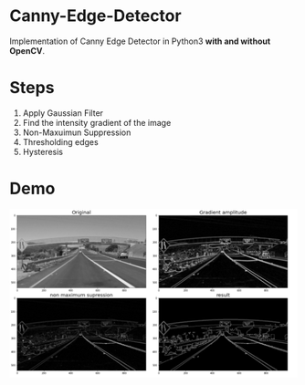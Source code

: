 # Canny-Edge-Detector
Implementation of Canny Edge Detector in Python3 **with and without OpenCV**.

# Steps
1. Apply Gaussian Filter
2. Find the intensity gradient of the image
3. Non-Maxuimun Suppression
4. Thresholding edges
5. Hysteresis

# Demo

![](./demo.jpg)